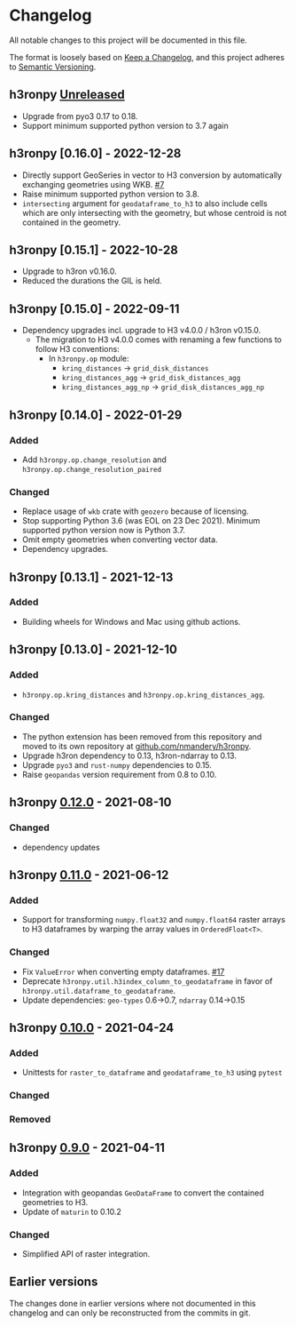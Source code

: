 # Changelog

All notable changes to this project will be documented in this file.

The format is loosely based on [Keep a Changelog](https://keepachangelog.com/en/1.0.0/), and this project adheres
to [Semantic Versioning](https://semver.org/spec/v2.0.0.html).

## h3ronpy [Unreleased]
* Upgrade from pyo3 0.17 to 0.18.
* Support minimum supported python version to 3.7 again

## h3ronpy [0.16.0] - 2022-12-28

* Directly support GeoSeries in vector to H3 conversion by automatically exchanging geometries using WKB. [#7](https://github.com/nmandery/h3ronpy/pull/7)
* Raise minimum supported python version to 3.8.
* `intersecting` argument for `geodataframe_to_h3` to also include cells which are only intersecting with the geometry, but whose centroid is not contained in the geometry.

## h3ronpy [0.15.1] - 2022-10-28

* Upgrade to h3ron v0.16.0.
* Reduced the durations the GIL is held.

## h3ronpy [0.15.0] - 2022-09-11

- Dependency upgrades incl. upgrade to H3 v4.0.0 / h3ron v0.15.0.
  - The migration to H3 v4.0.0 comes with renaming a few functions to follow H3 conventions:
    - In `h3ronpy.op` module:
      - `kring_distances` -> `grid_disk_distances`
      - `kring_distances_agg` -> `grid_disk_distances_agg`
      - `kring_distances_agg_np` -> `grid_disk_distances_agg_np`
     
## h3ronpy [0.14.0] - 2022-01-29

### Added
- Add `h3ronpy.op.change_resolution` and `h3ronpy.op.change_resolution_paired`

### Changed
- Replace usage of `wkb` crate with `geozero` because of licensing.
- Stop supporting Python 3.6 (was EOL on 23 Dec 2021). Minimum supported python version now is Python 3.7.
- Omit empty geometries when converting vector data.
- Dependency upgrades.

## h3ronpy [0.13.1] - 2021-12-13

### Added 
- Building wheels for Windows and Mac using github actions.

## h3ronpy [0.13.0] - 2021-12-10
### Added
- `h3ronpy.op.kring_distances` and `h3ronpy.op.kring_distances_agg`.

### Changed
- The python extension has been removed from this repository and moved to its own repository at
  [github.com/nmandery/h3ronpy](https://github.com/nmandery/h3ronpy).
- Upgrade h3ron dependency to 0.13, h3ron-ndarray to 0.13.
- Upgrade `pyo3` and `rust-numpy` dependencies to 0.15.
- Raise `geopandas` version requirement from 0.8 to 0.10.

## h3ronpy [0.12.0] - 2021-08-10
### Changed
- dependency updates

## h3ronpy [0.11.0] - 2021-06-12
### Added
- Support for transforming `numpy.float32` and `numpy.float64` raster arrays to H3 dataframes by warping the array values in `OrderedFloat<T>`.

### Changed
- Fix `ValueError` when converting empty dataframes. [#17](https://github.com/nmandery/h3ron/issues/17)
- Deprecate `h3ronpy.util.h3index_column_to_geodataframe` in favor of `h3ronpy.util.dataframe_to_geodataframe`.
- Update dependencies: `geo-types` 0.6->0.7, `ndarray` 0.14->0.15

## h3ronpy [0.10.0] - 2021-04-24
### Added
- Unittests for `raster_to_dataframe` and `geodataframe_to_h3` using `pytest`

### Changed
### Removed

## h3ronpy [0.9.0] - 2021-04-11
### Added
- Integration with geopandas `GeoDataFrame` to convert the contained geometries to H3.
- Update of `maturin` to 0.10.2

### Changed
- Simplified API of raster integration.

## Earlier versions

The changes done in earlier versions where not documented in this changelog and can only be reconstructed from the
commits in git.

[Unreleased]: https://github.com/nmandery/h3ronpy/compare/v0.12.0...HEAD
[0.12.0]: https://github.com/nmandery/h3ronpy/compare/v0.11.0...v0.12.0
[0.11.0]: https://github.com/nmandery/h3ronpy/compare/v0.10.0...v0.11.0
[0.10.0]: https://github.com/nmandery/h3ronpy/compare/v0.9.0...v0.10.0
[0.9.0]: https://github.com/nmandery/h3ronpy/compare/v0.8.1...v0.9.0
